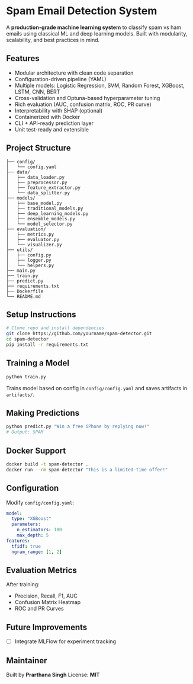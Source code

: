 # Spam Email Detection System

A **production-grade machine learning system** to classify spam vs ham emails using classical ML and deep learning models. Built with modularity, scalability, and best practices in mind.

## Features

- Modular architecture with clean code separation
- Configuration-driven pipeline (YAML)
- Multiple models: Logistic Regression, SVM, Random Forest, XGBoost, LSTM, CNN, BERT
- Cross-validation and Optuna-based hyperparameter tuning
- Rich evaluation (AUC, confusion matrix, ROC, PR curve)
- Interpretability with SHAP (optional)
- Containerized with Docker
- CLI + API-ready prediction layer
- Unit test-ready and extensible

## Project Structure

```
├── config/
│   └── config.yaml
├── data/
│   ├── data_loader.py
│   ├── preprocessor.py
│   ├── feature_extractor.py
│   └── data_splitter.py
├── models/
│   ├── base_model.py
│   ├── traditional_models.py
│   ├── deep_learning_models.py
│   ├── ensemble_models.py
│   └── model_selector.py
├── evaluation/
│   ├── metrics.py
│   ├── evaluator.py
│   └── visualizer.py
├── utils/
│   ├── config.py
│   ├── logger.py
│   └── helpers.py
├── main.py
├── train.py
├── predict.py
├── requirements.txt
├── Dockerfile
└── README.md
```

## Setup Instructions

```bash
# Clone repo and install dependencies
git clone https://github.com/yourname/spam-detector.git
cd spam-detector
pip install -r requirements.txt
```

## Training a Model

```bash
python train.py
```

Trains model based on config in `config/config.yaml` and saves artifacts in `artifacts/`.

## Making Predictions

```bash
python predict.py "Win a free iPhone by replying now!"
# Output: SPAM
```

## Docker Support

```bash
docker build -t spam-detector .
docker run --rm spam-detector "This is a limited-time offer!"
```

## Configuration

Modify `config/config.yaml`:

```yaml
model:
  type: "XGBoost"
  parameters:
    n_estimators: 100
    max_depth: 5
features:
  tfidf: true
  ngram_range: [1, 2]
```

## Evaluation Metrics

After training:
- Precision, Recall, F1, AUC
- Confusion Matrix Heatmap
- ROC and PR Curves

## Future Improvements


- [ ] Integrate MLFlow for experiment tracking

## Maintainer

Built by **Prarthana Singh**
License: **MIT**
